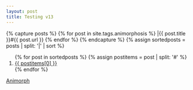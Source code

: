 ```yaml
---
layout: post
title: Testing v13
---
```


{% capture posts %}
  {% for post in site.tags.animorphosis %}
    |{{ post.title }}#{{ post.url }}
  {% endfor %}
{% endcapture %}
{% assign sortedposts = posts | split: '|' | sort %}
<ol>
{% for post in sortedposts %}
{% assign postitems = post | split: '#' %}
   <li> <a href={{postitems[1]}}>{{ postitems[0] }}</a></li>
{% endfor %}
</ol>

<a href=/2020/11/12/animorph/> Animorph </a>
